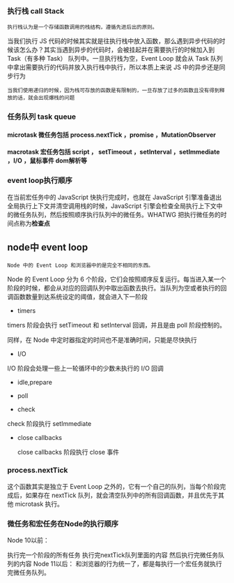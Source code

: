 ### 执行栈 call Stack
    执行栈认为是一个存储函数调用的栈结构，遵循先进后出的原则。

当我们执行 JS 代码的时候其实就是往执行栈中放入函数，那么遇到异步代码的时候该怎么办？其实当遇到异步的代码时，会被挂起并在需要执行的时候加入到 Task（有多种 Task） 队列中。一旦执行栈为空，Event Loop 就会从 Task 队列中拿出需要执行的代码并放入执行栈中执行，所以本质上来说 JS 中的异步还是同步行为

    当我们使用递归的时候，因为栈可存放的函数是有限制的，一旦存放了过多的函数且没有得到释放的话，就会出现爆栈的问题

### 任务队列 task queue

#### microtask 微任务包括 process.nextTick ，promise ，MutationObserver
#### macrotask 宏任务包括 script ， setTimeout ，setInterval ，setImmediate ，I/O ，鼠标事件 dom解析等

### event loop执行顺序

在当前宏任务中的 JavaScript 快执行完成时，也就在 JavaScript 引擎准备退出全局执行上下文并清空调用栈的时候，JavaScript 引擎会检查全局执行上下文中的微任务队列，然后按照顺序执行队列中的微任务。WHATWG 把执行微任务的时间点称为**检查点**


## node中 event loop

    Node 中的 Event Loop 和浏览器中的是完全不相同的东西。

Node 的 Event Loop 分为 6 个阶段，它们会按照顺序反复运行。每当进入某一个阶段的时候，都会从对应的回调队列中取出函数去执行。当队列为空或者执行的回调函数数量到达系统设定的阈值，就会进入下一阶段

- timers

timers 阶段会执行 setTimeout 和 setInterval 回调，并且是由 poll 阶段控制的。

同样，在 Node 中定时器指定的时间也不是准确时间，只能是尽快执行

- I/O

 I/O 阶段会处理一些上一轮循环中的少数未执行的 I/O 回调


- idle,prepare

- poll 



- check

check 阶段执行 setImmediate

- close callbacks

  close callbacks 阶段执行 close 事件


### process.nextTick

这个函数其实是独立于 Event Loop 之外的，它有一个自己的队列，当每个阶段完成后，如果存在 nextTick 队列，就会清空队列中的所有回调函数，并且优先于其他 microtask 执行。

### 微任务和宏任务在Node的执行顺序

Node 10以前：

执行完一个阶段的所有任务
执行完nextTick队列里面的内容
然后执行完微任务队列的内容
Node 11以后： 和浏览器的行为统一了，都是每执行一个宏任务就执行完微任务队列。